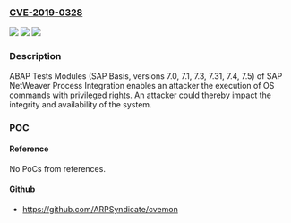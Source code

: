### [CVE-2019-0328](https://cve.mitre.org/cgi-bin/cvename.cgi?name=CVE-2019-0328)
![](https://img.shields.io/static/v1?label=Product&message=SAP%20NetWeaver%20Process%20Integration%20ABAP%20tests%20(SAP%20Basis)&color=blue)
![](https://img.shields.io/static/v1?label=Version&message=%3C7.0%20&color=brighgreen)
![](https://img.shields.io/static/v1?label=Vulnerability&message=Code%20Injection&color=brighgreen)

### Description

ABAP Tests Modules (SAP Basis, versions 7.0, 7.1, 7.3, 7.31, 7.4, 7.5) of SAP NetWeaver Process Integration enables an attacker the execution of OS commands with privileged rights. An attacker could thereby impact the integrity and availability of the system.

### POC

#### Reference
No PoCs from references.

#### Github
- https://github.com/ARPSyndicate/cvemon

